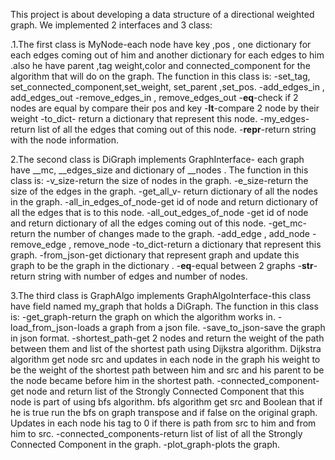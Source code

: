 This project is about developing a data structure of a directional weighted graph.
We implemented 2 interfaces and 3 class:

.1.The first class is MyNode-each node have key ,pos , one dictionary for each edges coming out of him and another dictionary for each edges to him .also he have  parent ,tag  weight,color and connected_component for the algorithm that will do on the graph.
The function in this class is:
-set_tag, set_connected_component,set_weight, set_parent ,set_pos.
-add_edges_in , add_edges_out
-remove_edges_in , remove_edges_out
-__eq__-check if 2 nodes are equal by compare their pos and key
-__lt__-compare 2 node by their weight
-to_dict- return a  dictionary that represent this node.
-my_edges-return list of all the edges that coming out of this node.
-__repr__-return string with the node information. 

 2.The second class is DiGraph implements GraphInterface- each graph have __mc, __edges_size and dictionary  of __nodes .
The function in this class is:
-v_size-return the size of nodes in the graph.
-e_size-return the size of the edges in the graph.
-get_all_v- return dictionary  of all the nodes in the graph.
-all_in_edges_of_node-get id of node and return dictionary  of all the edges that is to this node.
-all_out_edges_of_node -get id of node and return dictionary  of all the edges coming out of this node.
-get_mc- return the number of changes made to the graph.
-add_edge , add_node
-remove_edge , remove_node
-to_dict-return a dictionary  that represent this graph.
-from_json-get dictionary  that represent graph and update this graph to be the graph in the dictionary  .
-__eq__-equal between 2 graphs
-__str__-return string with number of edges and number of nodes.

3.The third class is GraphAlgo implements GraphAlgoInterface-this class have field named my_graph that holds a DiGraph.
The function in this class is:
-get_graph-return the graph on which the algorithm works in.
-load_from_json-loads a graph from a json file.
-save_to_json-save the graph in json format.
-shortest_path-get 2 nodes and return the weight of the path between them and list of the shortest path using Dijkstra algorithm. Dijkstra algorithm get node src and updates in each node in the graph his weight to be the weight of the shortest path between him and src and his parent to be the node became before him in the shortest path.
-connected_component-get node and return list of the Strongly Connected Component that this node is part of using bfs algorithm. bfs algorithm get src and Boolean that if he is true run the bfs on graph transpose and if false on the original graph. Updates in each node his tag to 0 if there is path from src to him and from him to src.
-connected_components-return list of list of all the Strongly Connected Component in the graph.
-plot_graph-plots the graph.
 
